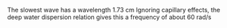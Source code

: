 The slowest wave has a wavelength $1.73$ cm
Ignoring capillary effects, the deep water dispersion relation gives this a frequency of about 60 rad/s